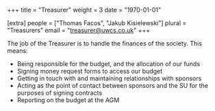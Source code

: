 +++
title = "Treasurer"
weight = 3
date = "1970-01-01"

[extra]
people = ["Thomas Facos", "Jakub Kisielewski"]
plural = "Treasurers"
email = "treasurer@uwcs.co.uk"
+++

The job of the Treasurer is to handle the finances of the society. This means:

- Being responsible for the budget, and the allocation of our funds
- Signing money request forms to access our budget
- Getting in touch with and maintaining relationships with sponsors
- Acting as the point of contact between sponsors and the SU for the purposes of signing contracts
- Reporting on the budget at the AGM